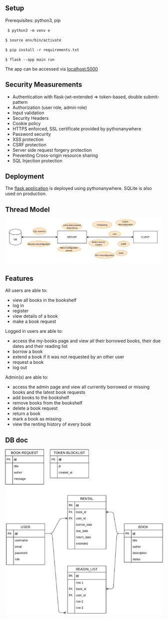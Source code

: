 ## Setup

Prerequisites: python3, pip

` $ python3 -m venv e`

`$ source env/bin/activate`

`$ pip install -r requirements.txt`

`$ flask --app main run`

The app can be accessed via [localhost:5000](localhost:5000)


## Security Measurements

- Authentication with flask-jwt-extended => token-based, double submit-pattern
- Authorization (user role, admin role)
- Input validation
- Security Headers
- Cookie policy
- HTTPS enforced, SSL certificate provided by pythonanywhere
- Password security
- XSS protection
- CSRF protection
- Server side request forgery protection
- Preventing Cross-origin resource sharing
- SQL Injection protection


## Deployment

The [flask application](emely3h.pythonanywhere.com) is deployed using pythonanywhere. SQLite is also used on production.

## Thread Model

![thread model](docs/thread_model.png "Thread Model")


## Features

  All users are able to:
  - view all books in the bookshelf
  - log in
  - register
  - view details of a book
  - make a book request
  
  Logged in users are able to:
  - access the my-books page and view all their borrowed books, their due dates and their reading list
  - borrow a book
  - extend a book if it was not requested by an other user
  - request a book
  - log out
  
  Admin(s) are able to:
  - access the admin page and view all currently borrowed or missing books and the latest book requests
  - add books to the bookshelf
  - remove books from the bookshelf
  - delete a book request
  - return a book
  - mark a book as missing
  - view the renting history of every book

## DB doc

![db schema](docs/db_schema.png "DB Schema")


